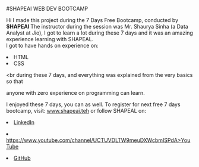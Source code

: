 #SHAPEAI WEB DEV BOOTCAMP

Hi I made this project during the 7 Days Free Bootcamp, conducted by <b> SHAPEAI </b> The instructor during the session was Mr. Shaurya Sinha (a Data Analyst at Jio), I got to learn a lot during these 7 days and it was an amazing experience learning with SHAPEAL. <br>l got to have hands on experience on:

<li>HTML

<li>CSS

<br during these 7 days, and everything was explained from the very basics so that

anyone with zero experience on programming can learn.

I enjoyed these 7 days, you can as well. To register for next free 7 days bootcamp, visit: www.shapeai.teh or follow SHAPEAL on: <li><a href="https://in.linkedin.com/company/shapeal">LinkedIn</a>

<li><a href="https://www.instagram.com/shape.ai/?hl=en>Instagram</a>

<li><a

href="https://www.youtube.com/channel/UCTUVDLTW9meuDXWcbmISPdA>YouTube</a>

<li><a href="https://github.com/shapeal">GitHub</a>
